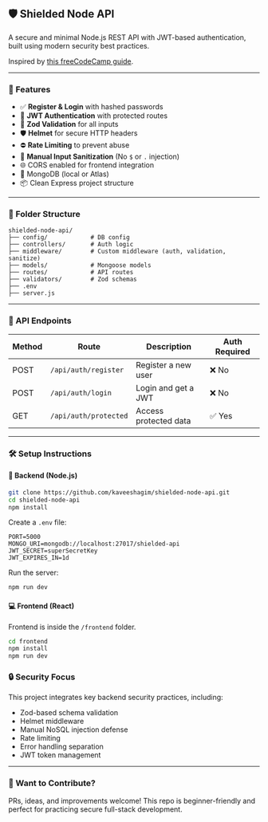 ## 🛡️ Shielded Node API

A secure and minimal Node.js REST API with JWT-based authentication, built using modern security best practices.

Inspired by [this freeCodeCamp guide](https://www.freecodecamp.org/news/how-to-harden-your-nodejs-apis-security-best-practices).

---

### 🚀 Features

- ✅ **Register & Login** with hashed passwords
- 🔐 **JWT Authentication** with protected routes
- 🧪 **Zod Validation** for all inputs
- 🛡️ **Helmet** for secure HTTP headers
- ⛔ **Rate Limiting** to prevent abuse
- 🧼 **Manual Input Sanitization** (No `$` or `.` injection)
- 🌐 CORS enabled for frontend integration
- 💾 MongoDB (local or Atlas)
- 📦 Clean Express project structure

---

### 📁 Folder Structure

```
shielded-node-api/
├── config/            # DB config
├── controllers/       # Auth logic
├── middleware/        # Custom middleware (auth, validation, sanitize)
├── models/            # Mongoose models
├── routes/            # API routes
├── validators/        # Zod schemas
├── .env
├── server.js
```

---

### 🧪 API Endpoints

| Method | Route                 | Description           | Auth Required |
| ------ | --------------------- | --------------------- | ------------- |
| POST   | `/api/auth/register`  | Register a new user   | ❌ No         |
| POST   | `/api/auth/login`     | Login and get a JWT   | ❌ No         |
| GET    | `/api/auth/protected` | Access protected data | ✅ Yes        |

---

### 🛠 Setup Instructions

#### 🔧 Backend (Node.js)

```bash
git clone https://github.com/kaveeshagim/shielded-node-api.git
cd shielded-node-api
npm install
```

Create a `.env` file:

```env
PORT=5000
MONGO_URI=mongodb://localhost:27017/shielded-api
JWT_SECRET=superSecretKey
JWT_EXPIRES_IN=1d
```

Run the server:

```bash
npm run dev
```

#### 💻 Frontend (React)

Frontend is inside the `/frontend` folder.

```bash
cd frontend
npm install
npm run dev
```

### 🔒 Security Focus

This project integrates key backend security practices, including:

- Zod-based schema validation
- Helmet middleware
- Manual NoSQL injection defense
- Rate limiting
- Error handling separation
- JWT token management

---

### 🧠 Want to Contribute?

PRs, ideas, and improvements welcome! This repo is beginner-friendly and perfect for practicing secure full-stack development.
